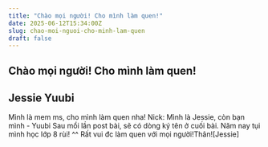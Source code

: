 ```yaml
---
title: "Chào mọi người! Cho mình làm quen!"
date: 2025-06-12T15:34:00Z
slug: chao-moi-nguoi-cho-minh-lam-quen
draft: false
---
```


## Chào mọi người! Cho mình làm quen!

## Jessie Yuubi

Mình là mem ms, cho mình làm quen nha!
Nick: Mình là Jessie, còn bạn mình - Yuubi
Sau mổi lần post bài, sẽ có dòng ký tên ở cuối bài.
Năm nay tụi mình học lớp 8 rùi! ^^
Rất vui đc làm quen với mọi người!Thân![Jessie]